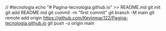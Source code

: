 // #tecnologia
echo "# Pagina-tecnologia.github.io" >> README.md
git init
git add README.md
git commit -m "first commit"
git branch -M main
git remote add origin https://github.com/Kevinmac122/Pagina-tecnologia.github.io
git push -u origin main
